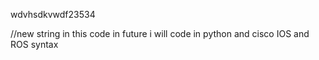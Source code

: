 wdvhsdkvwdf23534

//new string in this code
in future i will code in python and cisco IOS and ROS syntax
